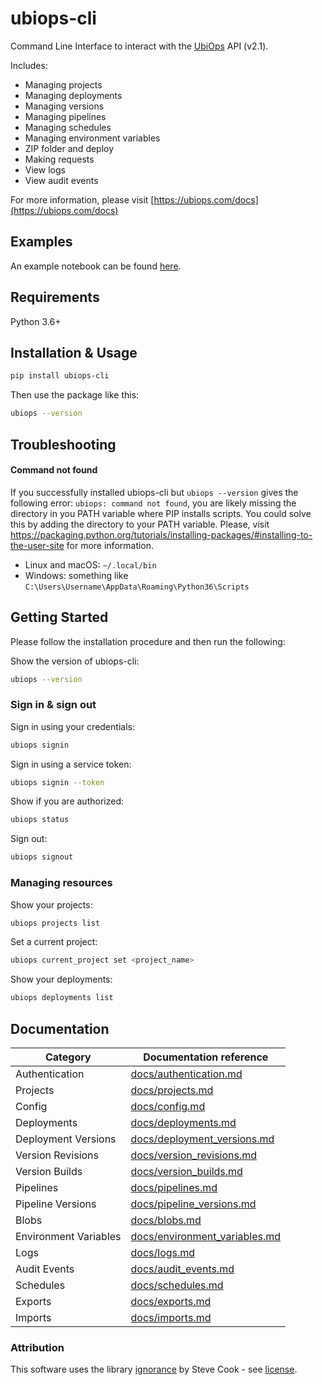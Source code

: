 # ubiops-cli

Command Line Interface to interact with the [UbiOps](https://ubiops.com) API (v2.1).

Includes:

- Managing projects
- Managing deployments
- Managing versions
- Managing pipelines
- Managing schedules
- Managing environment variables
- ZIP folder and deploy
- Making requests
- View logs
- View audit events


For more information, please visit [https://ubiops.com/docs](https://ubiops.com/docs)


## Examples

An example notebook can be found <a target="_blank" href="https://github.com/UbiOps/command-line-interface/blob/master/examples/quickstart-simple-CLI.ipynb">here</a>.


## Requirements

Python 3.6+


## Installation & Usage

```bash
pip install ubiops-cli
```

Then use the package like this:
```bash
ubiops --version
```

## Troubleshooting

#### Command not found

If you successfully installed ubiops-cli but `ubiops --version` gives the following error: `ubiops: command not found`, you are likely missing the directory in you PATH variable where PIP installs scripts. You could solve this by adding the directory to your PATH variable. Please, visit https://packaging.python.org/tutorials/installing-packages/#installing-to-the-user-site for more information.

- Linux and macOS: `~/.local/bin`
- Windows: something like `C:\Users\Username\AppData\Roaming\Python36\Scripts`


## Getting Started

Please follow the installation procedure and then run the following:

Show the version of ubiops-cli:
```bash
ubiops --version
```

### Sign in & sign out

Sign in using your credentials:
```bash
ubiops signin
```

Sign in using a service token:
```bash
ubiops signin --token
```

Show if you are authorized:
```bash
ubiops status
```

Sign out:
```bash
ubiops signout
```

### Managing resources

Show your projects:
```bash
ubiops projects list
```

Set a current project:
```bash
ubiops current_project set <project_name>
```

Show your deployments:
```bash
ubiops deployments list
```



## Documentation

Category | Documentation reference
---- | ---- 
Authentication | [docs/authentication.md](docs/authentication.md)
Projects | [docs/projects.md](docs/projects.md)
Config | [docs/config.md](docs/config.md)
Deployments | [docs/deployments.md](docs/deployments.md)
Deployment Versions | [docs/deployment_versions.md](docs/deployment_versions.md)
Version Revisions | [docs/version_revisions.md](docs/version_revisions.md)
Version Builds | [docs/version_builds.md](docs/version_builds.md)
Pipelines | [docs/pipelines.md](docs/pipelines.md)
Pipeline Versions | [docs/pipeline_versions.md](docs/pipeline_versions.md)
Blobs | [docs/blobs.md](docs/blobs.md)
Environment Variables | [docs/environment_variables.md](docs/environment_variables.md)
Logs | [docs/logs.md](docs/logs.md)
Audit Events | [docs/audit_events.md](docs/audit_events.md)
Schedules | [docs/schedules.md](docs/schedules.md)
Exports | [docs/exports.md](docs/exports.md)
Imports | [docs/imports.md](docs/imports.md)




### Attribution
This software uses the library [ignorance](https://github.com/snark/ignorance) by Steve Cook - see [license](https://github.com/UbiOps/command-line-interface/blob/master/ubiops_cli/ignore/LICENSE).

